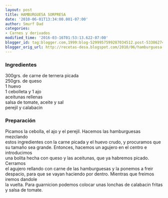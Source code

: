 ```yaml
---
layout: post
title: HAMBURGUESA SORPRESA
date: '2010-06-01T13:34:00.001-07:00'
author: Smurf Dad
categories:
- Carnes y derivados
modified_time: '2016-03-16T01:53:13.622-07:00'
blogger_id: tag:blogger.com,1999:blog-5299957599287034512.post-5338627405617689540
blogger_orig_url: http://recetas-desa.blogspot.com/2010/06/hamburguesa-sorpresa.html
---
```


<h3>Ingredientes</h3>300grs. de carne de ternera picada<br />250grs. de queso<br />1 huevo<br />1 cebolleta y 1 ajo<br />aceitunas rellenas<br />salsa de tomate, aceite y sal<br />perejil y calabacin<br /><h3>Preparación</h3>Picamos la cebolla, el ajo y el perejil. Hacemos las hamburguesas mezclando<br />estos ingredientes con la carne picada y el huevo crudo, y procuramos que<br />su tamaño sea grande. Entonces, hacemos un agujero en el centro e introducimos<br />una bolita hecha con queso y las aceitunas, que ya habremos picado. Cerramos<br />el agujero rellando con carne de las hamburguesas y la ponemos a freir despacio, para que se vayan haciendo por dentro. Mientras que freimos iremos dandole<br />la vuelta. Para guarnicion podemos colocar unas lonchas de calabacin fritas y salsa de tomate.